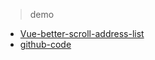 > demo 

- [Vue-better-scroll-address-list](https://ustbhuangyi.github.io/better-scroll/#/examples/index-view/en)
- [github-code](https://github.com/ustbhuangyi/better-scroll/blob/master/example/pages/index-list.vue)